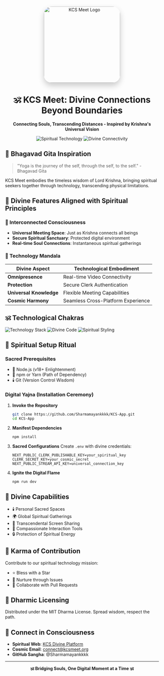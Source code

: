 <div align="center">
  <img src="https://github.com/Sharmamayankkkk/KCS-App/blob/main/public/icons/KCS-Logo.png" alt="KCS Meet Logo" width="250" style="border-radius: 25px; box-shadow: 0 10px 20px rgba(0,0,0,0.2);"/>

  # 🕉️ KCS Meet: Divine Connections Beyond Boundaries

  **Connecting Souls, Transcending Distances - Inspired by Krishna's Universal Vision**

  ![Spiritual Technology](https://img.shields.io/badge/Spiritual-Technology-orange?style=for-the-badge&logo=dharma&logoColor=white)
  ![Divine Connectivity](https://img.shields.io/badge/Divine-Connectivity-saffron?style=for-the-badge&logo=om&logoColor=white)
</div>

## 🌸 Bhagavad Gita Inspiration

> "Yoga is the journey of the self, through the self, to the self." - Bhagavad Gita

KCS Meet embodies the timeless wisdom of Lord Krishna, bringing spiritual seekers together through technology, transcending physical limitations.

## 🎺 Divine Features Aligned with Spiritual Principles

### 🔮 Interconnected Consciousness
- **Universal Meeting Space**: Just as Krishna connects all beings
- **Secure Spiritual Sanctuary**: Protected digital environment
- **Real-time Soul Connections**: Instantaneous spiritual gatherings

### 🌈 Technology Mandala

| Divine Aspect | Technological Embodiment |
|--------------|---------------------------|
| **Omnipresence** | Real-time Video Connectivity |
| **Protection** | Secure Clerk Authentication |
| **Universal Knowledge** | Flexible Meeting Capabilities |
| **Cosmic Harmony** | Seamless Cross-Platform Experience |

## 🕉️ Technological Chakras

![Technology Stack](https://img.shields.io/badge/Next.js-Krishna's_Path-black?style=for-the-badge&logo=nextdotjs)
![Divine Code](https://img.shields.io/badge/TypeScript-Cosmic_Language-blue?style=for-the-badge&logo=typescript)
![Spiritual Styling](https://img.shields.io/badge/Tailwind-Divine_Design-38B2AC?style=for-the-badge&logo=tailwindcss)

## 🌟 Spiritual Setup Ritual

### Sacred Prerequisites
- 🧘 Node.js (v18+ Enlightenment)
- 🌿 npm or Yarn (Path of Dependency)
- 🕯️ Git (Version Control Wisdom)

### Digital Yajna (Installation Ceremony)

1. **Invoke the Repository**
   ```bash
   git clone https://github.com/Sharmamayankkkk/KCS-App.git
   cd KCS-App
   ```

2. **Manifest Dependencies**
   ```bash
   npm install
   ```

3. **Sacred Configurations**
   Create `.env` with divine credentials:
   ```
   NEXT_PUBLIC_CLERK_PUBLISHABLE_KEY=your_spiritual_key
   CLERK_SECRET_KEY=your_cosmic_secret
   NEXT_PUBLIC_STREAM_API_KEY=universal_connection_key
   ```

4. **Ignite the Digital Flame**
   ```bash
   npm run dev
   ```

## 🌼 Divine Capabilities

- 🕯️ Personal Sacred Spaces
- 🌍 Global Spiritual Gatherings
- 🌈 Transcendental Screen Sharing
- 💖 Compassionate Interaction Tools
- 🔒 Protection of Spiritual Energy

## 🙏 Karma of Contribution

Contribute to our spiritual technology mission:
- ⭐ Bless with a Star
- 🌱 Nurture through Issues
- 🤝 Collaborate with Pull Requests

## 📜 Dharmic Licensing

Distributed under the MIT Dharma License.
Spread wisdom, respect the path.

## 🌺 Connect in Consciousness

- **Spiritual Web**: [KCS Divine Platform]()
- **Cosmic Email**: connect@kcsmeet.org
- **GitHub Sangha**: @Sharmamayankkkk

---

<div align="center">
  <strong>🕉️ Bridging Souls, One Digital Moment at a Time 🕉️</strong>
</div>
